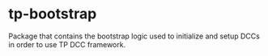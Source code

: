 # tp-bootstrap

Package that contains the bootstrap logic used to initialize and setup
DCCs in order to use TP DCC framework.